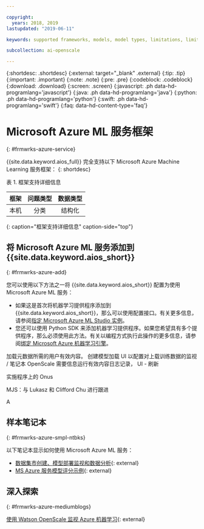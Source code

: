 ```yaml
---

copyright:
  years: 2018, 2019
lastupdated: "2019-06-11"

keywords: supported frameworks, models, model types, limitations, limits, azure

subcollection: ai-openscale

---
```


{:shortdesc: .shortdesc}
{:external: target="_blank" .external}
{:tip: .tip}
{:important: .important}
{:note: .note}
{:pre: .pre}
{:codeblock: .codeblock}
{:download: .download}
{:screen: .screen}
{:javascript: .ph data-hd-programlang='javascript'}
{:java: .ph data-hd-programlang='java'}
{:python: .ph data-hd-programlang='python'}
{:swift: .ph data-hd-programlang='swift'}
{:faq: data-hd-content-type='faq'}

# Microsoft Azure ML 服务框架
{: #frmwrks-azure-service}

{{site.data.keyword.aios_full}} 完全支持以下 Microsoft Azure Machine Learning 服务框架：
{: shortdesc}

表 1. 框架支持详细信息

| 框架 | 问题类型 | 数据类型 |
|:---|:---:|:---:|
| 本机 |分类| 结构化 |
{: caption="框架支持详细信息" caption-side="top"}

## 将 Microsoft Azure ML 服务添加到 {{site.data.keyword.aios_short}}
{: #frmwrks-azure-add}

您可以使用以下方法之一将 {{site.data.keyword.aios_short}} 配置为使用 Microsoft Azure ML 服务：

- 如果这是首次将机器学习提供程序添加到 {{site.data.keyword.aios_short}}，那么可以使用配置接口。有关更多信息，请参阅[指定 Microsoft Azure ML Studio 实例](/docs/services/ai-openscale?topic=ai-openscale-connect-azure)。
- 您还可以使用 Python SDK 来添加机器学习提供程序。如果您希望具有多个提供程序，那么必须使用此方法。有关以编程方式执行此操作的更多信息，请参阅[绑定 Microsoft Azure 机器学习引擎](/docs/services/ai-openscale?topic=ai-openscale-cml-connect#cml-azbind)。


加载元数据所需的用户有效内容。
创建模型加载 UI 以配置对上载训练数据的监视 / 笔记本 OpenScale 需要信息运行有效内容日志记录， UI - 刷新

实施程序上的 Onus 

MJS：与 Lukasz 和 Clifford Chu 进行跟进

A

## 样本笔记本
{: #frmwrks-azure-smpl-ntbks}

以下笔记本显示如何使用 Microsoft Azure ML 服务：

- [数据集市创建、模型部署监视和数据分析](https://github.com/pmservice/ai-openscale-tutorials/blob/master/notebooks/AI%20OpenScale%20and%20Azure%20ML%20Studio%20Engine.ipynb){: external}
- [MS Azure 服务模型评分示例](https://dataplatform.cloud.ibm.com/analytics/notebooks/v2/0d4ebd8d-87cb-4c38-8ba8-37f5623df131/view?access_token=fcb2c411aed913bf94f86f434184db67aef1a6b304824b86b4ad63686e4890be){: external}

## 深入探索
{: #frmwrks-azure-mediumblogs}

[使用 Watson OpenScale 监视 Azure 机器学习](https://developer.ibm.com/patterns/monitor-azure-machine-learning-studio-models-with-ai-openscale/){: external}
